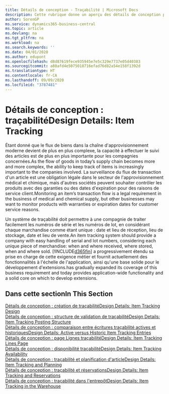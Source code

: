 ```yaml
---
title: Détails de conception - Traçabilité | Microsoft Docs
description: Cette rubrique donne un aperçu des détails de conception pour la traçabilité.
author: SorenGP
ms.service: dynamics365-business-central
ms.topic: article
ms.devlang: na
ms.tgt_pltfrm: na
ms.workload: na
ms.search.keywords: ''
ms.date: 04/01/2020
ms.author: edupont
ms.openlocfilehash: d8d87619fece935945e7e5c329e7737e05d40383
ms.sourcegitcommit: a80afd4e5075018716efad76d82a54e158f1392d
ms.translationtype: HT
ms.contentlocale: fr-CA
ms.lasthandoff: 09/09/2020
ms.locfileid: "3787481"
---
```

# <a name="design-details-item-tracking"></a><span data-ttu-id="526b1-103">Détails de conception : traçabilité</span><span class="sxs-lookup"><span data-stu-id="526b1-103">Design Details: Item Tracking</span></span>
<span data-ttu-id="526b1-104">Étant donné que le flux de biens dans la chaîne d'approvisionnement moderne devient de plus en plus complexe, la capacité à effectuer le suivi des articles est de plus en plus importante pour les compagnies concernées.</span><span class="sxs-lookup"><span data-stu-id="526b1-104">As the flow of goods in today’s supply chain becomes more and more complex, the ability to keep track of items is increasingly important to the companies involved.</span></span> <span data-ttu-id="526b1-105">La surveillance du flux de transaction d'un article est une obligation légale dans le secteur de l'approvisionnement médical et chimique, mais d'autres sociétés peuvent souhaiter contrôler les produits avec des garanties ou des dates d'expiration pour des raisons de service client.</span><span class="sxs-lookup"><span data-stu-id="526b1-105">Monitoring an item’s transaction flow is a legal requirement in the business of medical and chemical supply, but other businesses may want to monitor products with warranties or expiration dates for customer service reasons.</span></span>  

<span data-ttu-id="526b1-106">Un système de traçabilité doit permettre à une compagnie de traiter facilement les numéros de série et les numéros de lot, en considérant chaque marchandise comme étant unique : date et lieu de réception, lieu de stockage, date et lieu de vente.</span><span class="sxs-lookup"><span data-stu-id="526b1-106">An item tracking system should provide a company with easy handling of serial and lot numbers, considering each unique piece of merchandise: when and where received, where stored, when and where sold.</span></span> [!INCLUDE[d365fin](includes/d365fin_md.md)] <span data-ttu-id="526b1-107">a progressivement étendu sa prise en charge de cette exigence métier et fournit actuellement des fonctionnalités à l'échelle de l'application, ainsi qu'une base solide pour le développement d'extensions.</span><span class="sxs-lookup"><span data-stu-id="526b1-107">has gradually expanded its coverage of this business requirement and today provides application-wide functionality and a solid core on which to develop extensions.</span></span>  

## <a name="in-this-section"></a><span data-ttu-id="526b1-108">Dans cette section</span><span class="sxs-lookup"><span data-stu-id="526b1-108">In This Section</span></span>  
[<span data-ttu-id="526b1-109">Détails de conception : création de traçabilité</span><span class="sxs-lookup"><span data-stu-id="526b1-109">Design Details: Item Tracking Design</span></span>](design-details-item-tracking-design.md)  
[<span data-ttu-id="526b1-110">Détails de conception : structure de validation de traçabilité</span><span class="sxs-lookup"><span data-stu-id="526b1-110">Design Details: Item Tracking Posting Structure</span></span>](design-details-item-tracking-posting-structure.md)  
[<span data-ttu-id="526b1-111">Détails de conception : comparaison entre écritures traçabilité actives et historiques</span><span class="sxs-lookup"><span data-stu-id="526b1-111">Design Details: Active versus Historic Item Tracking Entries</span></span>](design-details-active-versus-historic-item-tracking-entries.md)  
[<span data-ttu-id="526b1-112">Détails de conception : page Lignes traçabilité</span><span class="sxs-lookup"><span data-stu-id="526b1-112">Design Details: Item Tracking Lines Page</span></span>](design-details-item-tracking-lines-window.md)  
[<span data-ttu-id="526b1-113">Détails de conception : disponibilité traçabilité</span><span class="sxs-lookup"><span data-stu-id="526b1-113">Design Details: Item Tracking Availability</span></span>](design-details-item-tracking-availability.md)  
[<span data-ttu-id="526b1-114">Détails de conception : traçabilité et planification d'article</span><span class="sxs-lookup"><span data-stu-id="526b1-114">Design Details: Item Tracking and Planning</span></span>](design-details-item-tracking-and-planning.md)  
[<span data-ttu-id="526b1-115">Détails de conception : traçabilité et réservations</span><span class="sxs-lookup"><span data-stu-id="526b1-115">Design Details: Item Tracking and Reservations</span></span>](design-details-item-tracking-and-reservations.md)  
[<span data-ttu-id="526b1-116">Détails de conception : traçabilité dans l'entrepôt</span><span class="sxs-lookup"><span data-stu-id="526b1-116">Design Details: Item Tracking in the Warehouse</span></span>](design-details-item-tracking-in-the-warehouse.md)
